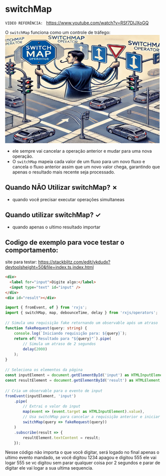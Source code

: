 # switchMap

`VIDEO REFERÊNCIA: ` https://www.youtube.com/watch?v=RSf7DlJXoGQ

O `switchMap` funciona como um controle de tráfego:
<br/>
<img src="imgs/image-5.png" alt="descrição" width="500" height="350">
<br/>
- ele sempre vai cancelar a operação anterior e mudar para uma nova operação.
- O `switchMap` mapeia cada valor de um fluxo para um novo fluxo e cancela o fluxo anterior assim que um novo valor chega, garantindo que apenas o resultado mais recente seja processado.

## Quando NÃO Utilizar switchMap? &cross;

  - quando você precisar executar operações simultaneas

## Quando utilizar switchMap? &check;

- quando apenas o ultimo resultado importar

## Codigo de exemplo para voce testar o comportamento:

site para testar: https://stackblitz.com/edit/vkdudx?devtoolsheight=50&file=index.ts,index.html

```html
<div>
  <label for="input">Digite algo:</label>
  <input type="text" id="input" />
</div>
<div id="result"></div>

```

```typescript 
import { fromEvent, of } from 'rxjs';
import { switchMap, map, debounceTime, delay } from 'rxjs/operators';

// Simula uma requisição fake retornando um observable após um atraso
function fakeRequest(query: string) {
    console.log(`Iniciando requisição para: ${query}`);
    return of(`Resultado para "${query}"`).pipe(
        // Simula um atraso de 2 segundos
        delay(2000)
    );
}

// Seleciona os elementos da página
const inputElement = document.getElementById('input') as HTMLInputElement;
const resultElement = document.getElementById('result') as HTMLElement;

// Cria um observable para o evento de input
fromEvent(inputElement, 'input')
    .pipe(
        // Extrai o valor do input
        map(event => (event.target as HTMLInputElement).value),
        // Usa switchMap para cancelar a requisição anterior e iniciar uma nova
        switchMap(query => fakeRequest(query))
    )
    .subscribe(result => {
        resultElement.textContent = result;
    });

```

Nesse código não importa o que você digitar, será logado no final apenas o ultimo evento mandado,
se você digitou 1234 apagou e digitou 555 ele vai logar 555 se vc digitou sem parar qualquer coisa por 2 segundos e parar de digitar ele vai logar a sua ultima sequencia.